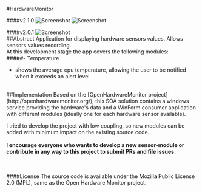 #HardwareMonitor

####v2.1.0
![Screenshot](https://cloud.githubusercontent.com/assets/8939890/9935714/8000b79e-5d58-11e5-9aba-e209622f90b6.png)
![Screenshot](https://cloud.githubusercontent.com/assets/8939890/9935716/831beebc-5d58-11e5-8574-516114aad48f.png)

####v2.0.1
![Screenshot](https://cloud.githubusercontent.com/assets/8939890/9720902/57457ee2-5593-11e5-8879-2547479d8328.png)
<br/>
##Abstract
Application for displaying hardware sensors values. Allows sensors values recording.<br>
At this development stage the app covers the following modules:
<br>
#####- Temperature
* shows the average cpu temperature, allowing the user to be notified when it exceeds an alert level

<br>
##Implementation
Based on the [OpenHardwareMonitor project](http://openhardwaremonitor.org/), this SOA solution contains a windows service providing the hardware's data and a WinForm consumer application with different modules (ideally one for each hardware sensor available).

I tried to develop the project with low coupling, so new modules can be added with minimum impact on the existing source code.
<br><br>
**I encourage everyone who wants to develop a new sensor-module or contribute in any way to this project to submit PRs and file issues.**
<br><br><br>

####License
The source code is available under the Mozilla Public License 2.0 (MPL), same as the Open Hardware Monitor project.
